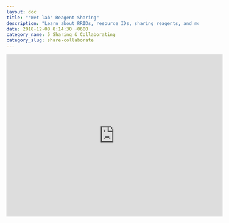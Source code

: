 ```yaml
---
layout: doc
title: "'Wet lab' Reagent Sharing"
description: "Learn about RRIDs, resource IDs, sharing reagents, and more"
date: 2018-12-08 8:14:30 +0600
category_name: 5 Sharing & Collaborating
category_slug: share-collaborate
---
```


<iframe src="https://widgets.figshare.com/articles/8267843/embed?show_title=1" width="568" height="426" allowfullscreen="true" frameborder="0"></iframe>